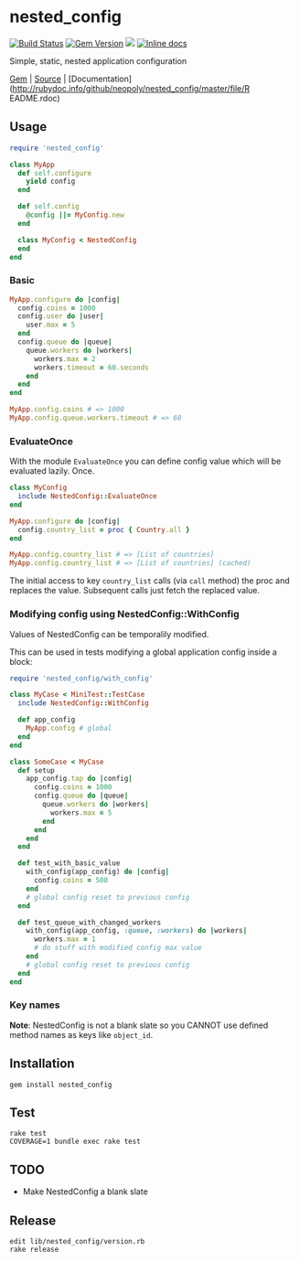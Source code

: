 # nested_config

[<img src="http://img.shields.io/travis/neopoly/nested_config.svg" alt="Build
Status" />](http://travis-ci.org/neopoly/nested_config) [<img
src="http://img.shields.io/gem/v/nested_config.svg" alt="Gem Version"
/>](http://rubygems.org/gems/nested_config) [<img
src="http://img.shields.io/codeclimate/github/neopoly/nested_config.svg"
/>](https://codeclimate.com/github/neopoly/nested_config) [<img
src="http://inch-ci.org/github/neopoly/nested_config.svg?branch=master"
alt="Inline docs" />](http://inch-ci.org/github/neopoly/nested_config)

Simple, static, nested application configuration

[Gem](https://rubygems.org/gems/nested_config) |
[Source](https://github.com/neopoly/nested_config) |
[Documentation](http://rubydoc.info/github/neopoly/nested_config/master/file/R
EADME.rdoc)

## Usage

```ruby
require 'nested_config'

class MyApp
  def self.configure
    yield config
  end

  def self.config
    @config ||= MyConfig.new
  end

  class MyConfig < NestedConfig
  end
end
```

### Basic

```ruby
MyApp.configure do |config|
  config.coins = 1000
  config.user do |user|
    user.max = 5
  end
  config.queue do |queue|
    queue.workers do |workers|
      workers.max = 2
      workers.timeout = 60.seconds
    end
  end
end

MyApp.config.coins # => 1000
MyApp.config.queue.workers.timeout # => 60
```

### EvaluateOnce

With the module `EvaluateOnce` you can define config value which will be
evaluated lazily. Once.

```ruby
class MyConfig
  include NestedConfig::EvaluateOnce
end

MyApp.configure do |config|
  config.country_list = proc { Country.all }
end

MyApp.config.country_list # => [List of countries]
MyApp.config.country_list # => [List of countries] (cached)
```

The initial access to key `country_list` calls (via `call` method) the proc
and replaces the value. Subsequent calls just fetch the replaced value.

### Modifying config using NestedConfig::WithConfig

Values of NestedConfig can be temporalily modified.

This can be used in tests modifying a global application config inside a
block:

```ruby
require 'nested_config/with_config'

class MyCase < MiniTest::TestCase
  include NestedConfig::WithConfig

  def app_config
    MyApp.config # global
  end
end

class SomeCase < MyCase
  def setup
    app_config.tap do |config|
      config.coins = 1000
      config.queue do |queue|
        queue.workers do |workers|
          workers.max = 5
        end
      end
    end
  end

  def test_with_basic_value
    with_config(app_config) do |config|
      config.coins = 500
    end
    # global config reset to previous config
  end

  def test_queue_with_changed_workers
    with_config(app_config, :queue, :workers) do |workers|
      workers.max = 1
      # do stuff with modified config max value
    end
    # global config reset to previous config
  end
end
```

### Key names

**Note**: NestedConfig is not a blank slate so you CANNOT use defined method
names as keys like `object_id`.

## Installation

    gem install nested_config

## Test

    rake test
    COVERAGE=1 bundle exec rake test

## TODO

*   Make NestedConfig a blank slate


## Release

    edit lib/nested_config/version.rb
    rake release

